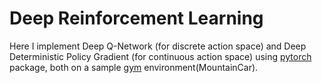 # Deep Reinforcement Learning

Here I implement Deep Q-Network (for discrete action space) and Deep Deterministic Policy Gradient (for continuous 
action space) using [pytorch](https://pytorch.org/) package, both on a sample [gym](https://gym.openai.com/)
environment(MountainCar).
